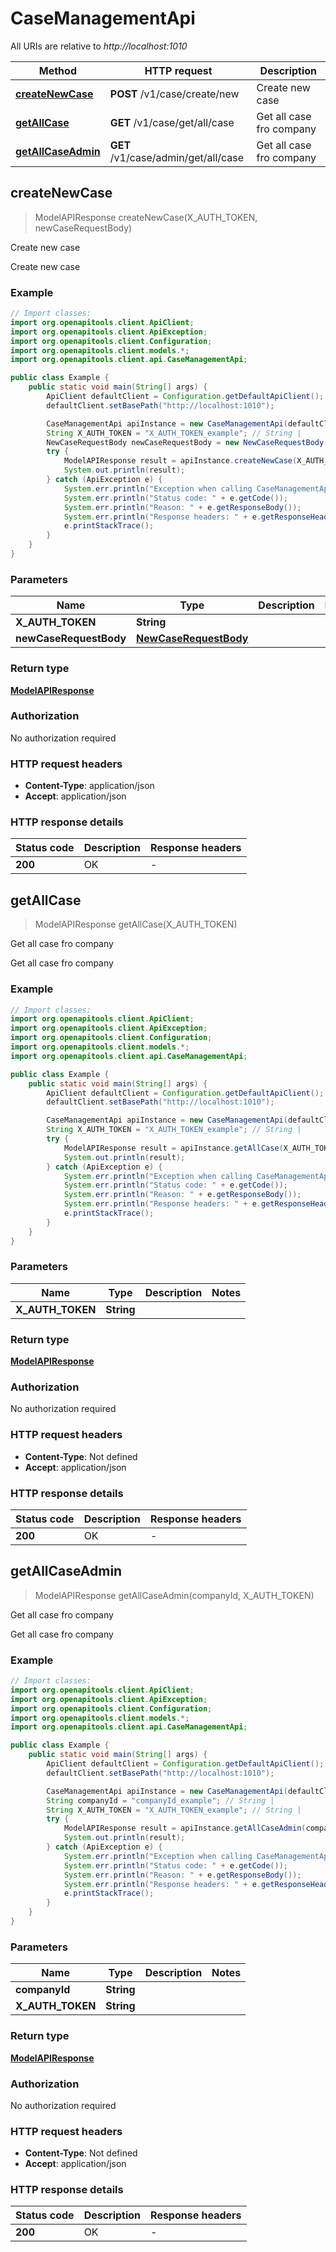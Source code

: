 # CaseManagementApi

All URIs are relative to *http://localhost:1010*

| Method | HTTP request | Description |
|------------- | ------------- | -------------|
| [**createNewCase**](CaseManagementApi.md#createNewCase) | **POST** /v1/case/create/new | Create new case |
| [**getAllCase**](CaseManagementApi.md#getAllCase) | **GET** /v1/case/get/all/case | Get all case fro company |
| [**getAllCaseAdmin**](CaseManagementApi.md#getAllCaseAdmin) | **GET** /v1/case/admin/get/all/case | Get all case fro company |



## createNewCase

> ModelAPIResponse createNewCase(X_AUTH_TOKEN, newCaseRequestBody)

Create new case

Create new case

### Example

```java
// Import classes:
import org.openapitools.client.ApiClient;
import org.openapitools.client.ApiException;
import org.openapitools.client.Configuration;
import org.openapitools.client.models.*;
import org.openapitools.client.api.CaseManagementApi;

public class Example {
    public static void main(String[] args) {
        ApiClient defaultClient = Configuration.getDefaultApiClient();
        defaultClient.setBasePath("http://localhost:1010");

        CaseManagementApi apiInstance = new CaseManagementApi(defaultClient);
        String X_AUTH_TOKEN = "X_AUTH_TOKEN_example"; // String | 
        NewCaseRequestBody newCaseRequestBody = new NewCaseRequestBody(); // NewCaseRequestBody | 
        try {
            ModelAPIResponse result = apiInstance.createNewCase(X_AUTH_TOKEN, newCaseRequestBody);
            System.out.println(result);
        } catch (ApiException e) {
            System.err.println("Exception when calling CaseManagementApi#createNewCase");
            System.err.println("Status code: " + e.getCode());
            System.err.println("Reason: " + e.getResponseBody());
            System.err.println("Response headers: " + e.getResponseHeaders());
            e.printStackTrace();
        }
    }
}
```

### Parameters


| Name | Type | Description  | Notes |
|------------- | ------------- | ------------- | -------------|
| **X_AUTH_TOKEN** | **String**|  | |
| **newCaseRequestBody** | [**NewCaseRequestBody**](NewCaseRequestBody.md)|  | |

### Return type

[**ModelAPIResponse**](ModelAPIResponse.md)

### Authorization

No authorization required

### HTTP request headers

- **Content-Type**: application/json
- **Accept**: application/json


### HTTP response details
| Status code | Description | Response headers |
|-------------|-------------|------------------|
| **200** | OK |  -  |


## getAllCase

> ModelAPIResponse getAllCase(X_AUTH_TOKEN)

Get all case fro company

Get all case fro company

### Example

```java
// Import classes:
import org.openapitools.client.ApiClient;
import org.openapitools.client.ApiException;
import org.openapitools.client.Configuration;
import org.openapitools.client.models.*;
import org.openapitools.client.api.CaseManagementApi;

public class Example {
    public static void main(String[] args) {
        ApiClient defaultClient = Configuration.getDefaultApiClient();
        defaultClient.setBasePath("http://localhost:1010");

        CaseManagementApi apiInstance = new CaseManagementApi(defaultClient);
        String X_AUTH_TOKEN = "X_AUTH_TOKEN_example"; // String | 
        try {
            ModelAPIResponse result = apiInstance.getAllCase(X_AUTH_TOKEN);
            System.out.println(result);
        } catch (ApiException e) {
            System.err.println("Exception when calling CaseManagementApi#getAllCase");
            System.err.println("Status code: " + e.getCode());
            System.err.println("Reason: " + e.getResponseBody());
            System.err.println("Response headers: " + e.getResponseHeaders());
            e.printStackTrace();
        }
    }
}
```

### Parameters


| Name | Type | Description  | Notes |
|------------- | ------------- | ------------- | -------------|
| **X_AUTH_TOKEN** | **String**|  | |

### Return type

[**ModelAPIResponse**](ModelAPIResponse.md)

### Authorization

No authorization required

### HTTP request headers

- **Content-Type**: Not defined
- **Accept**: application/json


### HTTP response details
| Status code | Description | Response headers |
|-------------|-------------|------------------|
| **200** | OK |  -  |


## getAllCaseAdmin

> ModelAPIResponse getAllCaseAdmin(companyId, X_AUTH_TOKEN)

Get all case fro company

Get all case fro company

### Example

```java
// Import classes:
import org.openapitools.client.ApiClient;
import org.openapitools.client.ApiException;
import org.openapitools.client.Configuration;
import org.openapitools.client.models.*;
import org.openapitools.client.api.CaseManagementApi;

public class Example {
    public static void main(String[] args) {
        ApiClient defaultClient = Configuration.getDefaultApiClient();
        defaultClient.setBasePath("http://localhost:1010");

        CaseManagementApi apiInstance = new CaseManagementApi(defaultClient);
        String companyId = "companyId_example"; // String | 
        String X_AUTH_TOKEN = "X_AUTH_TOKEN_example"; // String | 
        try {
            ModelAPIResponse result = apiInstance.getAllCaseAdmin(companyId, X_AUTH_TOKEN);
            System.out.println(result);
        } catch (ApiException e) {
            System.err.println("Exception when calling CaseManagementApi#getAllCaseAdmin");
            System.err.println("Status code: " + e.getCode());
            System.err.println("Reason: " + e.getResponseBody());
            System.err.println("Response headers: " + e.getResponseHeaders());
            e.printStackTrace();
        }
    }
}
```

### Parameters


| Name | Type | Description  | Notes |
|------------- | ------------- | ------------- | -------------|
| **companyId** | **String**|  | |
| **X_AUTH_TOKEN** | **String**|  | |

### Return type

[**ModelAPIResponse**](ModelAPIResponse.md)

### Authorization

No authorization required

### HTTP request headers

- **Content-Type**: Not defined
- **Accept**: application/json


### HTTP response details
| Status code | Description | Response headers |
|-------------|-------------|------------------|
| **200** | OK |  -  |

